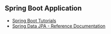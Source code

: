 ## Spring Boot Application

- [Spring Boot Tutorials](http://www.springboottutorial.com/)
- [Spring Data JPA - Reference Documentation](https://docs.spring.io/spring-data/jpa/docs/current/reference/html/)
